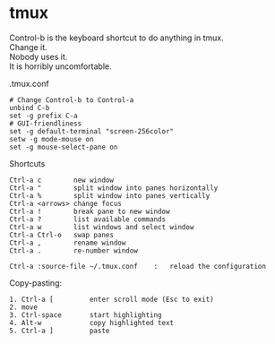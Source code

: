 # tmux

Control-b is the keyboard shortcut to do anything in tmux.  
Change it.   
Nobody uses it.   
It is horribly uncomfortable.  

.tmux.conf

    # Change Control-b to Control-a
    unbind C-b
    set -g prefix C-a
    # GUI-friendliness
    set -g default-terminal "screen-256color"
    setw -g mode-mouse on
    set -g mouse-select-pane on

Shortcuts

    Ctrl-a c        new window
    Ctrl-a "        split window into panes horizontally
    Ctrl-a %        split window into panes vertically
    Ctrl-a <arrows> change focus
    Ctrl-a !        break pane to new window
    Ctrl-a ?        list available commands
    Ctrl-a w        list windows and select window
    Ctrl-a Ctrl-o   swap panes
    Ctrl-a ,        rename window
    Ctrl-a .        re-number window 

    Ctrl-a :source-file ~/.tmux.conf    :   reload the configuration

Copy-pasting:

    1. Ctrl-a [         enter scroll mode (Esc to exit)
    2. move
    3. Ctrl-space       start highlighting
    4. Alt-w            copy highlighted text
    5. Ctrl-a ]         paste
